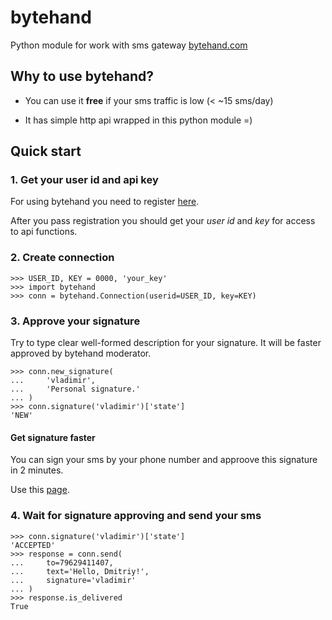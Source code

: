 bytehand
========

Python module for work with sms gateway [bytehand.com](https://www.bytehand.com)

## Why to use bytehand?

* You can use it **free** if your sms traffic is low (< ~15 sms/day)

* It has simple http api wrapped in this python module =)

## Quick start

### 1. Get your user id and api key

For using bytehand you need to register [here](https://www.bytehand.com/registration).

After you pass registration you should get your *user id* and *key*
for access to api functions.

### 2. Create connection

    >>> USER_ID, KEY = 0000, 'your_key'
    >>> import bytehand
    >>> conn = bytehand.Connection(userid=USER_ID, key=KEY)

### 3. Approve your signature

Try to type clear well-formed description for your signature.
It will be faster approved by bytehand moderator.

    >>> conn.new_signature(
    ...     'vladimir',
    ...     'Personal signature.'
    ... )
    >>> conn.signature('vladimir')['state']
    'NEW'

#### Get signature faster

You can sign your sms by your phone number and approove this signature
in 2 minutes.

Use this [page](https://www.bytehand.com/secure/add_signature).

### 4. Wait for signature approving and send your sms

    >>> conn.signature('vladimir')['state']
    'ACCEPTED'
    >>> response = conn.send(
    ...     to=79629411407,
    ...     text='Hello, Dmitriy!',
    ...     signature='vladimir'
    ... )
    >>> response.is_delivered
    True
